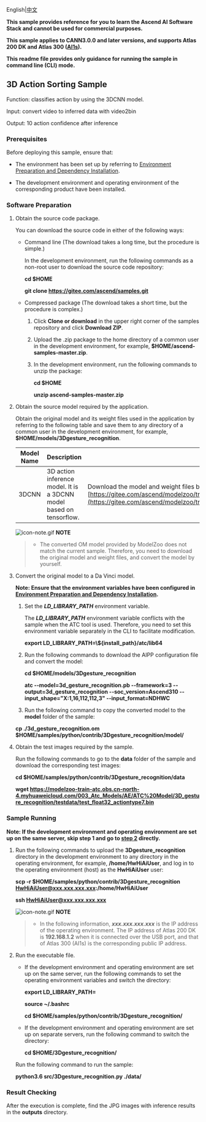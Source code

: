 English|[中文](README_CN.md)

**This sample provides reference for you to learn the Ascend AI Software Stack and cannot be used for commercial purposes.**

**This sample applies to CANN3.0.0 and later versions, and supports Atlas 200 DK and Atlas 300 ([AI1s](https://support.huaweicloud.com/productdesc-ecs/ecs_01_0047.html#ecs_01_0047__section78423209366)).**

**This readme file provides only guidance for running the sample in command line (CLI) mode.**

## 3D Action Sorting Sample

Function: classifies action by using the 3DCNN model.

Input: convert video to inferred data  with video2bin 

Output: 10 action confidence after inference


### Prerequisites

Before deploying this sample, ensure that:

- The environment has been set up by referring to [Environment Preparation and Dependency Installation](https://gitee.com/ascend/samples/tree/master/python/environment).

- The development environment and operating environment of the corresponding product have been installed.

### Software Preparation

1. Obtain the source code package.

   You can download the source code in either of the following ways:

    - Command line (The download takes a long time, but the procedure is simple.)

        In the development environment, run the following commands as a non-root user to download the source code repository:

       **cd $HOME**

       **git clone https://gitee.com/ascend/samples.git**

    - Compressed package (The download takes a short time, but the procedure is complex.)

        1. Click **Clone or download** in the upper right corner of the samples repository and click **Download ZIP**.

        2. Upload the .zip package to the home directory of a common user in the development environment, for example, **$HOME/ascend-samples-master.zip**.

        3. In the development environment, run the following commands to unzip the package:

            **cd $HOME**

            **unzip ascend-samples-master.zip**

2. Obtain the source model required by the application.

    Obtain the original model and its weight files used in the application by referring to the following table and save them to any directory of a common user in the development environment, for example, **$HOME/models/3Dgesture_recognition**.

    | **Model Name** | **Description**                          | **How to Obtain**                        |
    | -------------- | ---------------------------------------- | ---------------------------------------- |
    | 3DCNN    | 3D action inference model. It is a 3DCNN model based on tensorflow. | Download the model and weight files by referring to the **README.md** file in [https://gitee.com/ascend/modelzoo/tree/master/contrib/TensorFlow/Research/cv/3dcnn/ATC_3DCNN_tensorflow_AE](https://gitee.com/ascend/modelzoo/tree/master/contrib/TensorFlow/Research/cv/3dcnn/ATC_3DCNN_tensorflow_AE). |

    ![](https://images.gitee.com/uploads/images/2020/1106/160652_6146f6a4_5395865.gif "icon-note.gif") **NOTE**  

    > - The converted OM model provided by ModelZoo does not match the current sample. Therefore, you need to download the original model and weight files, and convert the model by yourself.

3. Convert the original model to a Da Vinci model.

    **Note: Ensure that the environment variables have been configured in [Environment Preparation and Dependency Installation](https://gitee.com/ascend/samples/tree/dev/python/environment).**

    1. Set the ***LD_LIBRARY_PATH*** environment variable.

        The ***LD_LIBRARY_PATH*** environment variable conflicts with the sample when the ATC tool is used. Therefore, you need to set this environment variable separately in the CLI to facilitate modification.

        **export LD_LIBRARY_PATH=\\${install_path}/atc/lib64**  

    2. Run the following commands to download the AIPP configuration file and convert the model:

        **cd $HOME/models/3Dgesture_recognition**  

        **atc --model=3d_gesture_recognition.pb  --framework=3 --output=3d_gesture_recognition --soc_version=Ascend310 --input_shape="X:1,16,112,112,3" --input_format=NDHWC**

    3. Run the following command to copy the converted model to the **model** folder of the sample:

     **cp ./3d_gesture_recognition.om $HOME/samples/python/contrib/3Dgesture_recognition/model/**

4. Obtain the test images required by the sample.

    Run the following commands to go to the **data** folder of the sample and download the corresponding test images:

    
    **cd $HOME/samples/python/contrib/3Dgesture_recognition/data**

    **wget https://modelzoo-train-atc.obs.cn-north-4.myhuaweicloud.com/003_Atc_Models/AE/ATC%20Model/3D_gesture_recognition/testdata/test_float32_actiontype7.bin**    



### Sample Running

**Note: If the development environment and operating environment are set up on the same server, skip step 1 and go to [step 2](#step_2) directly.**   

1. Run the following commands to upload the **3Dgesture_recognition** directory in the development environment to any directory in the operating environment, for example, **/home/HwHiAiUser**, and log in to the operating environment (host) as the **HwHiAiUser** user:

    **scp -r $HOME/samples/python/contrib/3Dgesture_recognition HwHiAiUser@xxx.xxx.xxx.xxx:/home/HwHiAiUser**

    **ssh HwHiAiUser@xxx.xxx.xxx.xxx**    

    ![](https://images.gitee.com/uploads/images/2020/1106/160652_6146f6a4_5395865.gif "icon-note.gif") **NOTE**  

    > - In the following information, ***xxx.xxx.xxx.xxx*** is the IP address of the operating environment. The IP address of Atlas 200 DK is **192.168.1.2** when it is connected over the USB port, and that of Atlas 300 (AI1s) is the corresponding public IP address.

2. Run the executable file.

    - If the development environment and operating environment are set up on the same server, run the following commands to set the operating environment variables and switch the directory:

      **export LD_LIBRARY_PATH=**

      **source ~/.bashrc**

      **cd $HOME/samples/python/contrib/3Dgesture_recognition/**     

    - If the development environment and operating environment are set up on separate servers, run the following command to switch the directory:

      **cd $HOME/3Dgesture_recognition/**      

    Run the following command to run the sample:

    **python3.6 src/3Dgesture_recognition.py ./data/**
### Result Checking

After the execution is complete, find the JPG images with inference results in the **outputs** directory.
